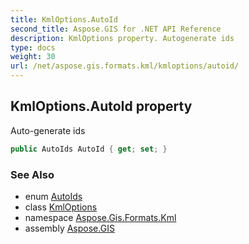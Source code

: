 ```yaml
---
title: KmlOptions.AutoId
second_title: Aspose.GIS for .NET API Reference
description: KmlOptions property. Autogenerate ids
type: docs
weight: 30
url: /net/aspose.gis.formats.kml/kmloptions/autoid/
---
```

## KmlOptions.AutoId property

Auto-generate ids

```csharp
public AutoIds AutoId { get; set; }
```

### See Also

* enum [AutoIds](../../../aspose.gis/autoids/)
* class [KmlOptions](../)
* namespace [Aspose.Gis.Formats.Kml](../../kmloptions/)
* assembly [Aspose.GIS](../../../)


